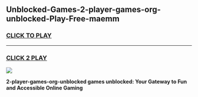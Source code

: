 
## Unblocked-Games-2-player-games-org-unblocked-Play-Free-maemm
<h3>
<a href="https://premium76.site?title=2-player-games-org-unblocked&ref=19M">CLICK TO PLAY</a></h3>
<hr>

<h3>
<a href="https://premium76.site?title=2-player-games-org-unblocked&ref=19M">CLICK 2 PLAY</a>
  
</h3>

<a href="https://premium76.site?title=2-player-games-org-unblocked&ref=19M"><img src="https://clearcache.store/games.png"></a>


**2-player-games-org-unblocked games unblocked: Your Gateway to Fun and Accessible Online Gaming**

